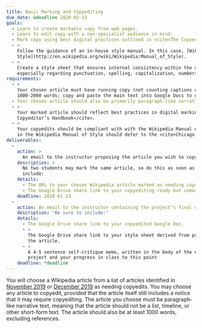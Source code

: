```yaml
---
title: Basic Marking and Copyediting
due_date: &deadline 2020-02-13
goals:
  - Learn to create markable copy from web pages.
  - Learn to edit copy with a non-specialist audience in mind.
  - Mark copy using best digital practices outlined in <cite>The Copyeditor’s Handbook</cite>.
  - >
    Follow the guidance of an in-house style manual. In this case, [Wikipedia’s Manual of
    Style](http://en.wikipedia.org/wiki/Wikipedia:Manual_of_Style).
  - >
    Create a style sheet that ensures internal consistency within the article you are marking,
    especially regarding punctuation, spelling, capitalization, numbers/numerals, and abbreviations.
requirements:
  - >
    Your chosen article must have running copy (not counting captions or tables) of approximately
    1000-2000 words; copy and paste the main text into Google Docs to get a rough word count
  - Your chosen article should also be primarily paragraph-like narrative content.
  - >
    Your marked article should reflect best practices in digital marking as outlined in <cite>The
    Copyeditor’s Handbook</cite>.
  - >
    Your copyedits should be compliant with with the Wikipedia Manual of Style. Matters not covered
    in the Wikipedia Manual of Style should defer to the <cite>Chicago Manual of Style</cite>, 17th ed.
deliverables:
  -
    action: >
      An email to the instructor proposing the article you wish to copyedit.
    description: >
      No two students may mark the same article, so do this as soon as possible. Your email must
      include:
    details:
      - The URL to your chosen Wikipedia article marked as needing copyedits.
      - The Google Drive share link to your copyediting-ready but unmarked Google Doc.
    deadline: 2020-01-23
  -
    action: An email to the instructor containing the project’s final deliverables.
    description: "Be sure to include:"
    details:
      - The Google Drive share link to your copyedited Google Doc.
      - >
        The Google Drive share link to your style sheet derived from problems and inconsistencies in
        the article.
      - >
        A 4-5 sentence self-critique memo, written in the body of the email itself, discussing your
        project and your progress in class to this point
    deadline: *deadline
---
```


You will choose a Wikipedia article from a list of articles identified in [November
2019](https://en.wikipedia.org/wiki/Category:Wikipedia_articles_needing_copy_edit_from_November_2019)
or [December
2019](https://en.wikipedia.org/wiki/Category:Wikipedia_articles_needing_copy_edit_from_December_2019)
as needing copyedits. You may choose any article to copyedit, provided that the article itself still
includes a notice that it may require copyediting. The article you choose must be paragraph-like
narrative text, meaning that the article should not be a list, timeline, or other short-form text.
The article should also be at least 1000 words, excluding references.
